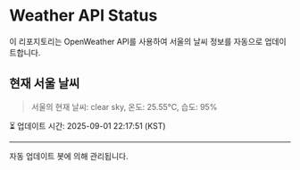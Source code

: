 
# Weather API Status

이 리포지토리는 OpenWeather API를 사용하여 서울의 날씨 정보를 자동으로 업데이트합니다.

## 현재 서울 날씨
> 서울의 현재 날씨: clear sky, 온도: 25.55°C, 습도: 95%

⏳ 업데이트 시간: 2025-09-01 22:17:51 (KST)

---
자동 업데이트 봇에 의해 관리됩니다.

